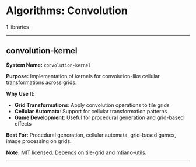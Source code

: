 # Algorithms: Convolution

1 libraries

---

## convolution-kernel

**System Name:** `convolution-kernel`

**Purpose:** Implementation of kernels for convolution-like cellular transformations across grids.

**Why Use It:**
- **Grid Transformations**: Apply convolution operations to tile grids
- **Cellular Automata**: Support for cellular transformation patterns
- **Game Development**: Useful for procedural generation and grid-based effects

**Best For:** Procedural generation, cellular automata, grid-based games, image processing on grids.

**Note:** MIT licensed. Depends on tile-grid and mfiano-utils.

---


